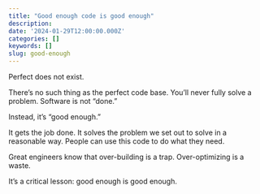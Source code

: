 ```yaml
---
title: "Good enough code is good enough"
description:
date: '2024-01-29T12:00:00.000Z'
categories: []
keywords: []
slug: good-enough
---
```


Perfect does not exist.

There’s no such thing as the perfect code base. You’ll never fully solve a problem. Software is not “done.”

Instead, it’s “good enough.”

It gets the job done. It solves the problem we set out to solve in a reasonable way. People can use this code to do what they need.

Great engineers know that over-building is a trap. Over-optimizing is a waste.

It’s a critical lesson: good enough is good enough.
